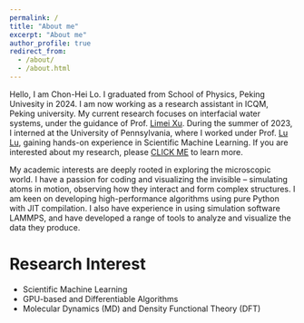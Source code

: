 ```yaml
---
permalink: /
title: "About me"
excerpt: "About me"
author_profile: true
redirect_from: 
  - /about/
  - /about.html
---
```


Hello, I am Chon-Hei Lo. I graduated from School of Physics, Peking Univesity in 2024. I am now working as a research assistant in ICQM, Peking university. My current research focuses on interfacial water systems, under the guidance of Prof. [Limei Xu](https://xulm.pku.edu.cn/index.htm). During the summer of 2023, I interned at the University of Pennsylvania, where I worked under Prof. [Lu Lu](https://lugroup.yale.edu), gaining hands-on experience in Scientific Machine Learning. If you are interested about my research, please [CLICK ME](research/) to learn more.

My academic interests are deeply rooted in exploring the microscopic world. I have a passion for coding and visualizing the invisible – simulating atoms in motion, observing how they interact and form complex structures. I am keen on developing high-performance algorithms using pure Python with JIT compilation. I also have experience in using simulation software LAMMPS, and have developed a range of tools to analyze and visualize the data they produce.

Research Interest
======
- Scientific Machine Learning
- GPU-based and Differentiable Algorithms
- Molecular Dynamics (MD) and Density Functional Theory (DFT)

